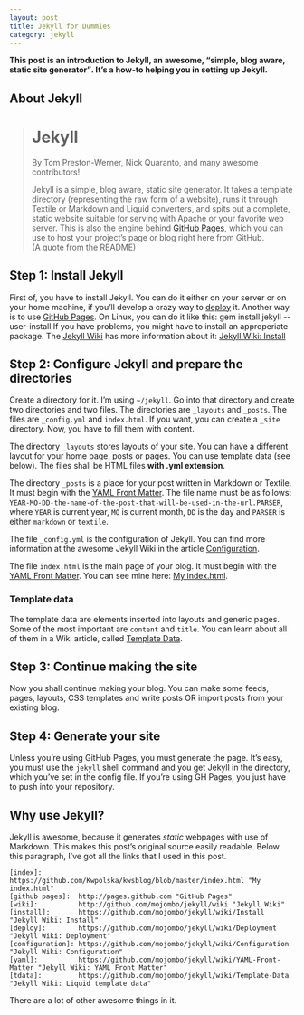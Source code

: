 ```yaml
---
layout: post
title: Jekyll for Dummies
category: jekyll
---
```

**This post is an introduction to Jekyll, an awesome, <q>simple, blog aware, static site generator</q>. It&#8217;s a how-to helping you in setting up Jekyll.**

## About Jekyll
> # Jekyll
>
> By Tom Preston-Werner, Nick Quaranto, and many awesome contributors!
>
> Jekyll is a simple, blog aware, static site generator. It takes a template directory (representing the raw form of a website), runs it through Textile or Markdown and Liquid converters, and spits out a complete, static website suitable for serving with Apache or your favorite web server. This is also the engine behind [GitHub Pages][], which you can use to host your project&#8217;s page or blog right here from GitHub.  
(A quote from the README)

## Step 1: Install Jekyll

First of, you have to install Jekyll. You can do it either on your server or on your home machine, if you&#8217;ll develop a crazy way to [deploy][] it. Another way is to use [GitHub Pages][]. On Linux, you can do it like this:
    gem install jekyll --user-install
If you have problems, you might have to install an approperiate package. The [Jekyll Wiki][wiki] has more information about it: [Jekyll Wiki: Install][install]

## Step 2: Configure Jekyll and prepare the directories

Create a directory for it. I&#8217;m using `~/jekyll`. Go into that directory and create two directories and two files. The directories are `_layouts` and `_posts`. The files are `_config.yml` and `index.html`. If you want, you can create a `_site` directory. Now, you have to fill them with content.

The directory `_layouts` stores layouts of your site. You can have a different layout for your home page, posts or pages. You can use template data (see below). The files shall be HTML files **with .yml extension**.

The directory `_posts` is a place for your post written in Markdown or Textile. It must begin with the [YAML Front Matter][yaml]. The file name must be as follows: `YEAR-MO-DD-the-name-of-the-post-that-will-be-used-in-the-url.PARSER`, where `YEAR` is current year, `MO` is current month, `DD` is the day and `PARSER` is either `markdown` or `textile`.

The file `_config.yml` is the configuration of Jekyll. You can find more information at the awesome Jekyll Wiki in the article [Configuration][].

The file `index.html` is the main page of your blog. It must begin with the [YAML Front Matter][yaml]. You can see mine here: [My index.html][index].

### Template data

The template data are elements inserted into layouts and generic pages. Some of the most important are `content` and `title`. You can learn about all of them in a Wiki article, called [Template Data][tdata].

## Step 3: Continue making the site

Now you shall continue making your blog. You can make some feeds, pages, layouts, CSS templates and write posts OR import posts from your existing blog.

## Step 4: Generate your site

Unless you&#8217;re using GitHub Pages, you must generate the page. It&#8217;s easy, you must use the `jekyll` shell command and you get Jekyll in the directory, which you&#8217;ve set in the config file. If you&#8217;re using GH Pages, you just have to push into your repository.

## Why use Jekyll?

Jekyll is awesome, because it generates *static* webpages with use of Markdown. This makes this post&#8217;s original source easily readable. Below this paragraph, I&#8217;ve got all the links that I used in this post.

    [index]:         https://github.com/Kwpolska/kwsblog/blob/master/index.html "My index.html"
    [github pages]:  http://pages.github.com "GitHub Pages"
    [wiki]:          http://github.com/mojombo/jekyll/wiki "Jekyll Wiki"
    [install]:       https://github.com/mojombo/jekyll/wiki/Install "Jekyll Wiki: Install"
    [deploy]:        https://github.com/mojombo/jekyll/wiki/Deployment "Jekyll Wiki: Deployment"
    [configuration]: https://github.com/mojombo/jekyll/wiki/Configuration "Jekyll Wiki: Configuration"
    [yaml]:          https://github.com/mojombo/jekyll/wiki/YAML-Front-Matter "Jekyll Wiki: YAML Front Matter"
    [tdata]:         https://github.com/mojombo/jekyll/wiki/Template-Data "Jekyll Wiki: Liquid template data"

There are a lot of other awesome things in it.

[index]:         https://github.com/Kwpolska/kwsblog/blob/master/index.html "My index.html"
[github pages]:  http://pages.github.com "GitHub Pages"
[wiki]:          http://github.com/mojombo/jekyll/wiki "Jekyll Wiki"
[install]:       https://github.com/mojombo/jekyll/wiki/Install "Jekyll Wiki: Install"
[deploy]:        https://github.com/mojombo/jekyll/wiki/Deployment "Jekyll Wiki: Deployment"
[configuration]: https://github.com/mojombo/jekyll/wiki/Configuration "Jekyll Wiki: Configuration"
[yaml]:          https://github.com/mojombo/jekyll/wiki/YAML-Front-Matter "Jekyll Wiki: YAML Front Matter"
[tdata]:         https://github.com/mojombo/jekyll/wiki/Template-Data "Jekyll Wiki: Liquid template data"
